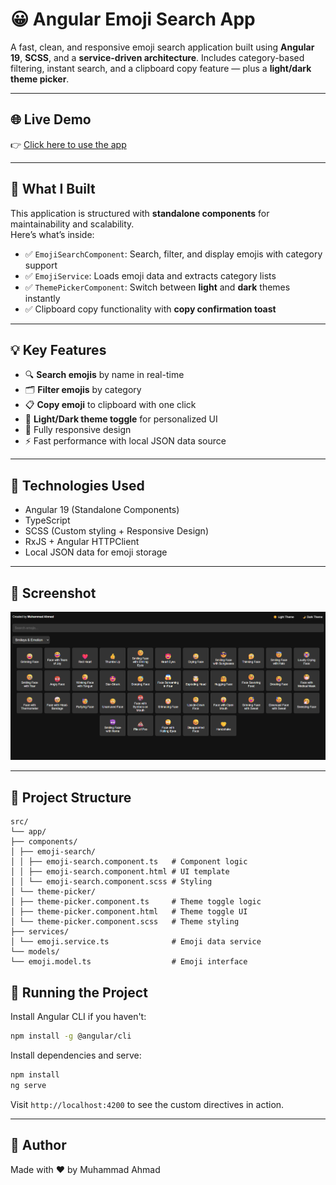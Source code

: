 # 😀 Angular Emoji Search App

A fast, clean, and responsive emoji search application built using **Angular 19**, **SCSS**, and a **service-driven architecture**. Includes category-based filtering, instant search, and a clipboard copy feature — plus a **light/dark theme picker**.

---

## 🌐 Live Demo

👉 [Click here to use the app](https://ahmad-889.github.io/emoji-search/)


---

## 🎯 What I Built


This application is structured with **standalone components** for maintainability and scalability.  
Here’s what’s inside:

* ✅ `EmojiSearchComponent`: Search, filter, and display emojis with category support  
* ✅ `EmojiService`: Loads emoji data and extracts category lists  
* ✅ `ThemePickerComponent`: Switch between **light** and **dark** themes instantly  
* ✅ Clipboard copy functionality with **copy confirmation toast**  

---

## 💡 Key Features

* 🔍 **Search emojis** by name in real-time  
* 🗂️ **Filter emojis** by category  
* 📋 **Copy emoji** to clipboard with one click  
* 🎨 **Light/Dark theme toggle** for personalized UI  
* 📱 Fully responsive design  
* ⚡ Fast performance with local JSON data source  


---

## 🧱 Technologies Used

* Angular 19 (Standalone Components)
* TypeScript
* SCSS (Custom styling + Responsive Design)
* RxJS + Angular HTTPClient
* Local JSON data for emoji storage

---

## 📸 Screenshot

![Emoji Search UI](public/screenshot.png)

---

## 📁 Project Structure

```
src/
└── app/
├── components/
│ ├── emoji-search/
│ │ ├── emoji-search.component.ts   # Component logic
│ │ ├── emoji-search.component.html # UI template
│ │ └── emoji-search.component.scss # Styling
│ └── theme-picker/
│ ├── theme-picker.component.ts     # Theme toggle logic
│ ├── theme-picker.component.html   # Theme toggle UI
│ └── theme-picker.component.scss   # Theme styling
├── services/
│ └── emoji.service.ts              # Emoji data service
└── models/
└── emoji.model.ts                  # Emoji interface
```

## 🚀 Running the Project

Install Angular CLI if you haven't:

```bash
npm install -g @angular/cli
```

Install dependencies and serve:

```bash
npm install
ng serve
```

Visit `http://localhost:4200` to see the custom directives in action.

---

## 🔗 Author
Made with ❤️ by
Muhammad Ahmad


